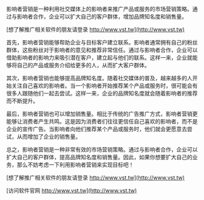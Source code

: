 影响者营销是一种利用社交媒体上的影响者来推广产品或服务的市场营销策略。通过与影响者合作，企业可以扩大自己的客户群体，增加品牌知名度和销售量。

[想了解推广相关软件的朋友请登录 http://www.vst.tw](http://www.vst.tw)

首先，影响者营销能够帮助企业与目标客户建立联系。影响者通常拥有自己的粉丝群体，这些粉丝对于影响者的意见和推荐非常信任。通过与影响者合作，企业可以借助影响者的影响力来吸引潜在客户，建立起与他们的联系。这样一来，企业就能够将自己的产品或服务介绍给更多的人，从而扩大客户群体。

其次，影响者营销也能够提高品牌知名度。随着社交媒体的普及，越来越多的人开始关注自己喜欢的影响者。当一个影响者开始推荐某个产品或服务时，很可能会有很多人跟随他们一起去尝试。这样一来，企业的品牌知名度就会随着影响者的推荐而不断提升。

最后，影响者营销也可以增加销售量。相比于传统的广告推广方式，影响者营销更能够让消费者产生共鸣。这是因为消费者们往往更信任自己喜欢的影响者，而不是企业的宣传广告。当影响者向他们推荐某个产品或服务时，他们就会更愿意去尝试，从而增加了企业的销售量。

总之，影响者营销是一种非常有效的市场营销策略。通过与影响者合作，企业可以扩大自己的客户群体，提高品牌知名度和销售量。因此，如果你想要扩大自己的业务，那么不妨考虑一下利用影响者营销来实现目标吧！

[想了解推广相关软件的朋友请登录 http://www.vst.tw](http://www.vst.tw)


[访问软件官网 http://www.vst.tw](http://www.vst.tw)

